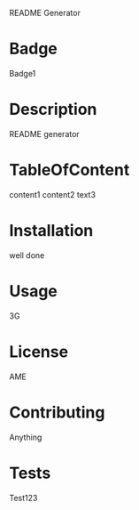 README Generator
# Badge
Badge1
# Description
README generator
# TableOfContent
content1 
content2
text3
# Installation
well done
# Usage
3G
# License
AME
# Contributing
Anything
# Tests
Test123